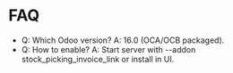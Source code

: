 # FAQ

- Q: Which Odoo version? A: 16.0 (OCA/OCB packaged).
- Q: How to enable? A: Start server with --addon stock_picking_invoice_link or install in UI.
